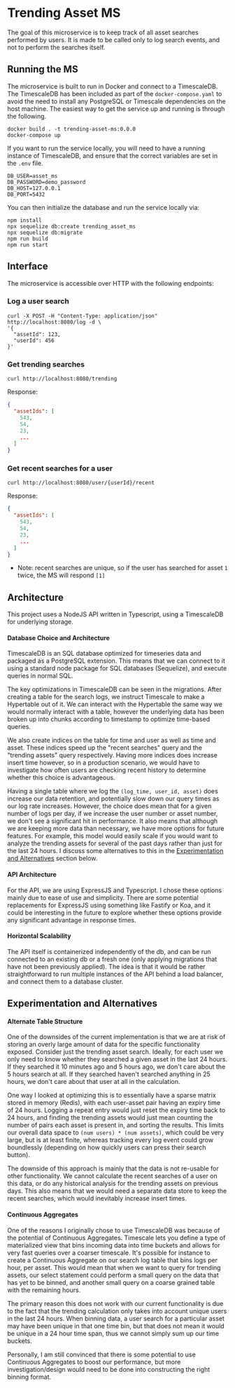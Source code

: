 # Trending Asset MS

The goal of this microservice is to keep track of all asset searches performed by users. It is made to be called only to
log search events, and not to perform the searches itself.

## Running the MS

The microservice is built to run in Docker and connect to a TimescaleDB. The TimescaleDB has been included as part of
the `docker-compose.yaml` to avoid the need to install any PostgreSQL or Timescale dependencies on the host machine. The
easiest way to get the service up and running is through the following.

```shell
docker build . -t trending-asset-ms:0.0.0
docker-compose up
```

If you want to run the service locally, you will need to have a running instance of TimescaleDB, and ensure that the
correct variables are set in the `.env` file.

```dotenv
DB_USER=asset_ms
DB_PASSWORD=demo_password
DB_HOST=127.0.0.1
DB_PORT=5432
```

You can then initialize the database and run the service locally via:

```shell
npm install
npx sequelize db:create trending_asset_ms
npx sequelize db:migrate
npm run build
npm run start
```

## Interface

The microservice is accessible over HTTP with the following endpoints:

### Log a user search

```shell
curl -X POST -H "Content-Type: application/json" http://localhost:8080/log -d \
'{
  "assetId": 123,
  "userId": 456
}'
```

### Get trending searches

```shell
curl http://localhost:8080/trending
```

Response:

```json
{
  "assetIds": [
    543,
    54,
    23,
    ...
  ]
}
```

### Get recent searches for a user

```shell
curl http://localhost:8080/user/{userId}/recent
```

Response:

```json
{
  "assetIds": [
    543,
    54,
    23,
    ...
  ]
}
```

* Note: recent searches are unique, so if the user has searched for asset `1` twice, the MS will respond `[1]`

## Architecture

This project uses a NodeJS API written in Typescript, using a TimescaleDB for underlying storage.

#### Database Choice and Architecture

TimescaleDB is an SQL database optimized for timeseries data and packaged as a PostgreSQL extension. This means that we
can connect to it using a standard node package for SQL databases (Sequelize), and execute queries in normal SQL.

The key optimizations in TimescaleDB can be seen in the migrations. After creating a table for the search logs, we
instruct Timescale to make a Hypertable out of it. We can interact with the Hypertable the same way we would normally
interact with a table, however the underlying data has been broken up into chunks according to timestamp to optimize
time-based queries.

We also create indices on the table for time and user as well as time and asset. These indices speed up the "recent
searches" query and the "trending assets" query respectively. Having more indices does increase insert time however, so
in a production scenario, we would have to investigate how often users are checking recent history to determine whether
this choice is advantageous.

Having a single table where we log the `(log_time, user_id, asset)` does increase our data retention, and potentially
slow down our query times as our log rate increases. However, the choice does mean that for a given number of logs per
day, if we increase the user number or asset number, we don't see a significant hit in performance. It also means that
although we are keeping more data than necessary, we have more options for future features. For example, this model
would easily scale if you would want to analyze the trending assets for several of the past days rather than just for
the last 24 hours. I discuss some alternatives to this in
the [Experimentation and Alternatives](#experimentation-and-alternatives) section below.

#### API Architecture

For the API, we are using ExpressJS and Typescript. I chose these options mainly due to ease of use and simplicity.
There are some potential replacements for ExpressJS using something like Fastify or Koa, and it could be interesting in
the future to explore whether these options provide any significant advantage in response times.

#### Horizontal Scalability

The API itself is containerized independently of the db, and can be run connected to an existing db or a fresh one (only
applying migrations that have not been previously applied). The idea is that it would be rather straightforward to run
multiple instances of the API behind a load balancer, and connect them to a database cluster.

## Experimentation and Alternatives

#### Alternate Table Structure

One of the downsides of the current implementation is that we are at risk of storing an overly large amount of data for
the specific functionality exposed. Consider just the trending asset search. Ideally, for each user we only need to know
whether they searched a given asset in the last 24 hours. If they searched it 10 minutes ago and 5 hours ago, we don't
care about the 5 hours search at all. If they searched haven't searched anything in 25 hours, we don't care about that
user at all in the calculation.

One way I looked at optimizing this is to essentially have a sparse matrix stored in memory (Redis), with each
user-asset pair having an expiry time of 24 hours. Logging a repeat entry would just reset the expiry time back to 24
hours, and finding the trending assets would just mean counting the number of pairs each asset is present in, and
sorting the results. This limits our overall data space to `(num users) * (num assets)`, which could be very large, but
is at least finite, whereas tracking every log event could grow boundlessly (depending on how quickly users can press
their search button).

The downside of this approach is mainly that the data is not re-usable for other functionality. We cannot calculate the
recent searches of a user on this data, or do any historical analysis for the trending assets on previous days. This
also means that we would need a separate data store to keep the recent searches, which would inevitably increase insert
times.

#### Continuous Aggregates

One of the reasons I originally chose to use TimescaleDB was because of the potential of Continuous Aggregates.
Timescale lets you define a type of materialized view that bins incoming data into time buckets and allows for very fast
queries over a coarser timescale. It's possible for instance to create a Continuous Aggregate on our search log table
that bins logs per hour, per asset. This would mean that when we want to query for trending assets, our select statement
could perform a small query on the data that has yet to be binned, and another small query on a coarse grained table
with the remaining hours.

The primary reason this does not work with our current functionality is due to the fact that the trending calculation
only takes into account unique users in the last 24 hours. When binning data, a user search for a particular asset may
have been unique in that one time bin, but that does not mean it would be unique in a 24 hour time span, thus we cannot
simply sum up our time buckets.

Personally, I am still convinced that there is some potential to use Continuous Aggregates to boost our performance, 
but more investigation/design would need to be done into constructing the right binning format.

